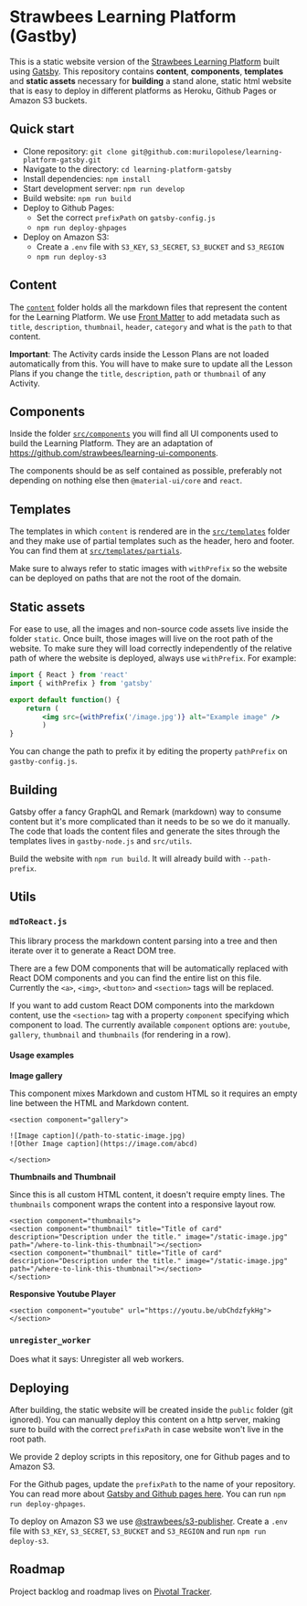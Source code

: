 # Strawbees Learning Platform (Gastby)

This is a static website version of the [Strawbees Learning Platform](https://learning.strawbees.com/) built using [Gatsby](https://www.gatsbyjs.org/). This repository contains **content**, **components**, **templates** and **static assets** necessary for **building** a stand alone, static html website that is easy to deploy in different platforms as Heroku, Github Pages or Amazon S3 buckets.

## Quick start

- Clone repository: `git clone git@github.com:murilopolese/learning-platform-gatsby.git`
- Navigate to the directory: `cd learning-platform-gatsby`
- Install dependencies: `npm install`
- Start development server: `npm run develop`
- Build website: `npm run build`
- Deploy to Github Pages:
	- Set the correct `prefixPath` on `gatsby-config.js`
	- `npm run deploy-ghpages`
- Deploy on Amazon S3:
	- Create a `.env` file with `S3_KEY`, `S3_SECRET`, `S3_BUCKET` and `S3_REGION`
	- `npm run deploy-s3`

## Content

The [`content`](https://github.com/murilopolese/learning-platform-gatsby/tree/develop/content) folder holds all the markdown files that represent the content for the Learning Platform. We use [Front Matter](https://jekyllrb.com/docs/front-matter/) to add metadata such as `title`, `description`, `thumbnail`, `header`, `category` and what is the `path` to that content.

**Important**: The Activity cards inside the Lesson Plans are not loaded automatically from this. You will have to make sure to update all the Lesson Plans if you change the `title`, `description`, `path` or `thumbnail` of any Activity.

## Components

Inside the folder [`src/components`](https://github.com/murilopolese/learning-platform-gatsby/tree/develop/src/components) you will find all UI components used to build the Learning Platform. They are an adaptation of https://github.com/strawbees/learning-ui-components.

The components should be as self contained as possible, preferably not depending on nothing else then `@material-ui/core` and `react`.

## Templates

The templates in which `content` is rendered are in the [`src/templates`](https://github.com/murilopolese/learning-platform-gatsby/tree/develop/src/templates) folder and they make use of partial templates such as the header, hero and footer. You can find them at [`src/templates/partials`](https://github.com/murilopolese/learning-platform-gatsby/tree/develop/src/templates/partials).

Make sure to always refer to static images with `withPrefix` so the website can be deployed on paths that are not the root of the domain.

## Static assets

For ease to use, all the images and non-source code assets live inside the folder `static`. Once built, those images will live on the root path of the website. To make sure they will load correctly independently of the relative path of where the website is deployed, always use `withPrefix`. For example:

```jsx
import { React } from 'react'
import { withPrefix } from 'gatsby'

export default function() {
	return (
		<img src={withPrefix('/image.jpg')} alt="Example image" />
		)
}
```

You can change the path to prefix it by editing the property `pathPrefix` on `gastby-config.js`.

## Building

Gatsby offer a fancy GraphQL and Remark (markdown) way to consume content but it's more complicated than it needs to be so we do it manually. The code that loads the content files and generate the sites through the templates lives in `gastby-node.js` and `src/utils`.

Build the website with `npm run build`. It will already build with `--path-prefix`.

## Utils

### `mdToReact.js`

This library process the markdown content parsing into a tree and then iterate over it to generate a React DOM tree.

There are a few DOM components that will be automatically replaced with React DOM components and you can find the entire list on this file. Currently the `<a>`, `<img>`, `<button>` and `<section>` tags will be replaced.

If you want to add custom React DOM components into the markdown content, use the `<section>` tag with a property `component` specifying which component to load. The currently available `component` options are: `youtube`, `gallery`, `thumbnail` and `thumbnails` (for rendering in a row).

#### Usage examples

**Image gallery**

This component mixes Markdown and custom HTML so it requires an empty line between the HTML and Markdown content.

```
<section component="gallery">

![Image caption](/path-to-static-image.jpg)
![Other Image caption](https://image.com/abcd)

</section>
```

**Thumbnails and Thumbnail**

Since this is all custom HTML content, it doesn't require empty lines. The `thumbnails` component wraps the content into a responsive layout row.

```
<section component="thumbnails">
<section component="thumbnail" title="Title of card" description="Description under the title." image="/static-image.jpg" path="/where-to-link-this-thumbnail"></section>
<section component="thumbnail" title="Title of card" description="Description under the title." image="/static-image.jpg" path="/where-to-link-this-thumbnail"></section>
</section>
```

**Responsive Youtube Player**

```
<section component="youtube" url="https://youtu.be/ubChdzfykHg"></section>
```

### `unregister_worker`

Does what it says: Unregister all web workers.

## Deploying

After building, the static website will be created inside the `public` folder (git ignored). You can manually deploy this content on a http server, making sure to build with the correct `prefixPath` in case website won't live in the root path.

We provide 2 deploy scripts in this repository, one for Github pages and to Amazon S3.

For the Github pages, update the `prefixPath` to the name of your repository. You can read more about [Gatsby and Github pages here](https://www.gatsbyjs.org/docs/how-gatsby-works-with-github-pages/). You can run `npm run deploy-ghpages`.

To deploy on Amazon S3 we use [@strawbees/s3-publisher](https://github.com/strawbees/s3-publisher). Create a `.env` file with `S3_KEY`, `S3_SECRET`, `S3_BUCKET` and `S3_REGION` and run `npm run deploy-s3`.

## Roadmap

Project backlog and roadmap lives on [Pivotal Tracker](https://www.pivotaltracker.com/n/projects/2422318).
